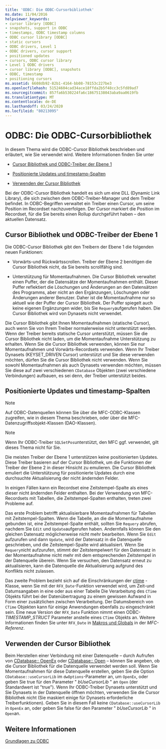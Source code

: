 ```yaml
---
title: 'ODBC: Die ODBC-Cursorbibliothek'
ms.date: 11/04/2016
helpviewer_keywords:
- cursor library [ODBC]
- snapshots, support in ODBC
- timestamps, ODBC timestamp columns
- ODBC cursor library [ODBC]
- static cursors
- ODBC drivers, Level 1
- ODBC drivers, cursor support
- positioned updates
- cursors, ODBC cursor library
- Level 1 ODBC drivers
- cursor library [ODBC], snapshots
- ODBC, timestamp
- positioning cursors
ms.assetid: 6608db92-82b1-4164-bb08-78153c227be3
ms.openlocfilehash: 51524604cad34ace18ffda2b5f48cc3c5fd89ad7
ms.sourcegitcommit: 857fa6b530224fa6c18675138043aba9aa0619fb
ms.translationtype: MT
ms.contentlocale: de-DE
ms.lasthandoff: 03/24/2020
ms.locfileid: "80213095"
---
```

# <a name="odbc-the-odbc-cursor-library"></a>ODBC: Die ODBC-Cursorbibliothek

In diesem Thema wird die ODBC-Cursor Bibliothek beschrieben und erläutert, wie Sie verwendet wird. Weitere Informationen finden Sie unter

- [Cursor Bibliothek und ODBC-Treiber der Ebene 1](#_core_the_cursor_library_and_level_1_odbc_drivers)

- [Positionierte Updates und timestamp-Spalten](#_core_positioned_updates_and_timestamp_columns)

- [Verwenden der Cursor Bibliothek](#_core_using_the_cursor_library)

Bei der ODBC-Cursor Bibliothek handelt es sich um eine DLL (Dynamic Link Library), die sich zwischen dem ODBC-Treiber-Manager und dem Treiber befindet. In ODBC-Begriffen verwaltet ein Treiber einen Cursor, um seine Position im Recordset nachzuverfolgen. Der Cursor markiert die Position im Recordset, für die Sie bereits einen Rollup durchgeführt haben – den aktuellen Datensatz.

##  <a name="cursor-library-and-level-1-odbc-drivers"></a><a name="_core_the_cursor_library_and_level_1_odbc_drivers"></a>Cursor Bibliothek und ODBC-Treiber der Ebene 1

Die ODBC-Cursor Bibliothek gibt den Treibern der Ebene 1 die folgenden neuen Funktionen:

- Vorwärts-und Rückwärtsscrollen. Treiber der Ebene 2 benötigen die Cursor Bibliothek nicht, da Sie bereits scrollfähig sind.

- Unterstützung für Momentaufnahmen. Die Cursor Bibliothek verwaltet einen Puffer, der die Datensätze der Momentaufnahmen enthält. Dieser Puffer reflektiert die Löschungen und Änderungen an den Datensätzen des Programms, aber nicht an den Ergänzungen, Löschungen oder Änderungen anderer Benutzer. Daher ist die Momentaufnahme nur so aktuell wie der Puffer der Cursor Bibliothek. Der Puffer spiegelt auch keine eigenen Ergänzungen wider, bis Sie `Requery`aufgerufen haben. Die Cursor Bibliothek wird von Dynasets nicht verwendet.

Die Cursor Bibliothek gibt Ihnen Momentaufnahmen (statische Cursor), auch wenn Sie von Ihrem Treiber normalerweise nicht unterstützt werden. Wenn der Treiber bereits statische Cursor unterstützt, müssen Sie die Cursor Bibliothek nicht laden, um die Momentaufnahme Unterstützung zu erhalten. Wenn Sie die Cursor Bibliothek verwenden, können Sie nur Momentaufnahmen und Vorwärts-Recordsets verwenden. Wenn Ihr Treiber Dynasets (KEYSET_DRIVEN Cursor) unterstützt und Sie diese verwenden möchten, dürfen Sie die Cursor Bibliothek nicht verwenden. Wenn Sie sowohl Momentaufnahmen als auch Dynasets verwenden möchten, müssen Sie diese auf zwei verschiedenen `CDatabase` Objekten (zwei verschiedene Verbindungen) aufbauen, es sei denn, der Treiber unterstützt beides.

##  <a name="positioned-updates-and-timestamp-columns"></a><a name="_core_positioned_updates_and_timestamp_columns"></a>Positionierte Updates und timestamp-Spalten

> [!NOTE]
>  Auf ODBC-Datenquellen können Sie über die MFC-ODBC-Klassen zugreifen, wie in diesem Thema beschrieben, oder über die MFC-Datenzugriffsobjekt-Klassen (DAO-Klassen).

> [!NOTE]
>  Wenn Ihr ODBC-Treiber `SQLSetPos`unterstützt, den MFC ggf. verwendet, gilt dieses Thema nicht für Sie.

Die meisten Treiber der Ebene 1 unterstützen keine positionierten Updates. Diese Treiber basieren auf der Cursor Bibliothek, um die Funktionen der Treiber der Ebene 2 in dieser Hinsicht zu emulieren. Die Cursor Bibliothek emuliert die Unterstützung für positionierte Updates durch eine durchsuchte Aktualisierung der nicht ändernden Felder.

In einigen Fällen kann ein Recordset eine Zeitstempel-Spalte als eines dieser nicht ändernden Felder enthalten. Bei der Verwendung von MFC-Recordsets mit Tabellen, die Zeitstempel-Spalten enthalten, treten zwei Probleme auf.

Das erste Problem betrifft aktualisierbare Momentaufnahmen für Tabellen mit Zeitstempel-Spalten. Wenn die Tabelle, an die die Momentaufnahme gebunden ist, eine Zeitstempel-Spalte enthält, sollten Sie `Requery` abrufen, nachdem Sie `Edit` und `Update`aufgerufen haben. Andernfalls können Sie den gleichen Datensatz möglicherweise nicht mehr bearbeiten. Wenn Sie `Edit` aufzurufen und dann `Update`, wird der Datensatz in die Datenquelle geschrieben, und die Zeitstempel-Spalte wird aktualisiert. Wenn Sie `Requery`nicht aufzurufen, stimmt der Zeitstempelwert für den Datensatz in der Momentaufnahme nicht mehr mit dem entsprechenden Zeitstempel in der Datenquelle überein. Wenn Sie versuchen, den Datensatz erneut zu aktualisieren, kann die Datenquelle die Aktualisierung aufgrund des Konflikts nicht zulassen.

Das zweite Problem bezieht sich auf die Einschränkungen der [ctime](../../atl-mfc-shared/reference/ctime-class.md) -Klasse, wenn Sie mit der `RFX_Date`-Funktion verwendet wird, um Zeit-und Datumsangaben in eine oder aus einer Tabelle Die Verarbeitung des `CTime` Objekts führt bei der Datenübertragung zu einem gewissen Aufwand in Form einer zusätzlichen zwischen Verarbeitung. Der Datumsbereich von `CTime` Objekten kann für einige Anwendungen ebenfalls zu eingeschränkt sein. Eine neue Version der `RFX_Date` Funktion nimmt einen ODBC- *TIMESTAMP_STRUCT* Parameter anstelle eines `CTime` Objekts an. Weitere Informationen finden Sie unter `RFX_Date` in [Makros und Globals](../../mfc/reference/mfc-macros-and-globals.md) in der *MFC-Referenz*.

##  <a name="using-the-cursor-library"></a><a name="_core_using_the_cursor_library"></a>Verwenden der Cursor Bibliothek

Beim Herstellen einer Verbindung mit einer Datenquelle – durch Aufrufen von [CDatabase:: OpenEx](../../mfc/reference/cdatabase-class.md#openex) oder [CDatabase:: Open](../../mfc/reference/cdatabase-class.md#open) – können Sie angeben, ob die Cursor Bibliothek für die Datenquelle verwendet werden soll. Wenn Sie Momentaufnahmen für diese Datenquelle erstellen, geben Sie die Option `CDatabase::useCursorLib` im `dwOptions`-Parameter an, um `OpenEx`, oder geben Sie true für den Parameter " *bUseCursorLib* " an `Open` (der Standardwert ist "true"). Wenn Ihr ODBC-Treiber Dynasets unterstützt und Sie Dynasets in der Datenquelle öffnen möchten, verwenden Sie die Cursor Bibliothek nicht (Sie maskiert einige für Dynasets erforderliche Treiberfunktionen). Geben Sie in diesem Fall keine `CDatabase::useCursorLib` in `OpenEx` an, oder geben Sie false für den Parameter " *bUseCursorLib* " in `Open`an.

## <a name="see-also"></a>Weitere Informationen

[Grundlagen zu ODBC](../../data/odbc/odbc-basics.md)
